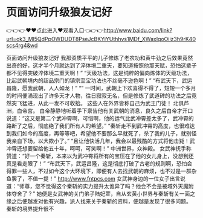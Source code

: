 # 页面访问升级狼友记好

👉👉👉♥♥点此进入♥观看入口👈👉👉http://www.baidu.com/link?url=ok3_Ml5QdPpOWDUDT8PseJcBKYiYUthhvs1MDf_XWaxIqoOiiz3h9rK40scs4rg4&wd

页面访问升级狼友记好
我那资质平平的儿子修炼了老农功和黄牛劲之后效果竟然出奇的好，这才半个月就达到了淬体境二重天，要知道按照他那天赋，恐怕这辈子都不见得突破淬体境二重天啊！”
    “天级功法，这是纯粹的偏向炼体的天级功法，比起武朝境内的超品宗门的镇宗至宝功法也不丝毫不逊色啊！”
    “布武天下，武运昌隆，愿我武朝，人人如龙！”
    “”
    一时间，武朝上下欢喜得不得了，短短一个多月的时间便涌现出了许多天才人物，往日寂寂无名，但是修炼了武道碑的功法之后竟然突飞猛进，从此一发不可收拾。
    这些人在外界皆称自己为武王门徒！
    北俱芦洲，白帝宫。
    白帝静静地听着手下禀告他有关武朝的消息，良久之后白帝才开口说道：“这又是第二个武冲霄啊，可惜啊，他的运气比武冲霄差太多了，武冲霄的路断了之后，彻底绝了我们所有人的希望。”
    “秦斩走不到武冲霄的高度，也很难达到我们如今的高度，再等等吧，希望他不要那么早就死了，杀了我的儿子，就别怪我亲自下场，以大欺小了。”
    “且让他快活几年，我会以最残酷的方式将他击毙！武冲霄还想要留给他五十年，呵呵，可笑啊！”
    中洲世界，众神殿。
    女武神抚手称赞道：“好一个秦斩，本来以为武冲霄将所有的宝压在了他的女儿身上，没想到还真是看走眼了！”
    “布武天下，武运昌隆，这是彻底打破了古老的规则啊，恐怕会得罪一些人，不过如今这个大环境下，即便有人去找武朝的麻烦，也不过是一群杂鱼罢了，不值一提！”
    http://www.fntpcs.com
    女武神身边的一位女子出言说道：“师尊，您不觉得这个秦斩的实力提升太诡异了吗？他会不会是被域外天魔附体夺舍了？”
    她便是女武神的关门弟子陆妃萱，自从玄黄小世界与秦斩有关一面之缘之后便越发对他有兴趣，派人找来关于秦斩的资料，便越是发现了很多问题。
    秦斩的境界提升很不
